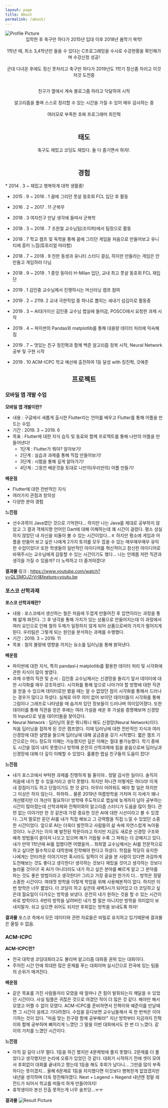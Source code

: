 ```yaml
---
layout: page
title: About
permalink: /about/
---
```


<img src="{{ site.baseurl }}/assets/Profile.jpg" title="Profile Picture" class="profile">

<center>입학한 후 축구만 하다가 2015년 입대 이후 2018년 봄학기 복학!<br /><br />
1학년 때, 최소 3,4학년만 들을 수 있다는 C프로그래밍을 수시로 수강현황을 확인해가며 수강신청 성공!<br /><br />
군대 다녀온 후에도 정신 못차리고 축구만 하다가 2019년도 1학기 정신좀 차리고 이것저것 도전중<br /><br />

친구가 옆에서 계속 블로그좀 하라고 닥달하여 시작 <br /><br />
알고리즘을 풀며 스스로 정리할 수 있는 시간을 가질 수 있어 매우 감사하는 중<br /><br />
여러모로 부족한 초짜 프로그래머 최진혁<br /><br />


<h2>태도</h2>
축구도 재밌고 코딩도 재밌다. 둘 다 즐기면서 하자!.<br /><br /></center>

<h2><center>경험</center></h2>
* 2014 . 3 ~  재밌고 행복하게 대학 생활중!

* 2015 . 9 ~ 2016 . 1 꿈에 그리던 풋살 동호회 FCL 입단 후 활동

* 2016 . 2 ~ 2017 . 11 군복무

* 2018 . 3 여자친구 만날 생각에 들떠서 군복학

* 2018 . 3 ~ 2018 . 7 조원철 교수님팀(조이퍼)에서 팀장으로 활동

* 2018 . 7 학교 캠프 및 독학을 통해 꿈에 그리던 게임을 처음으로 만들어보고 유니티에 흥미 느낌(튜토리얼 따라함)

* 2018 . 7 ~ 2018 . 9 친한 동생과 유니티 스터디 결심, 하지만 만들라는 게임은 안만들고 게임하러 다님

* 2018 . 9 ~ 2019 . 1 중앙 동아리 H-Milan 입단, 교내 최고 풋살 동호회 FCL 재입단

* 2019 . 1 김인중 교수님께서 진행하시는 머신러닝 캠프 참여

* 2019 . 2 ~ 2119. 2 교내 극한직업 중 하나로 뽑히는 새내기 섬김이로 활동중

* 2019 . 3 ~ AI대가이신 김인중 교수님 랩실에 들어감, POSCO에서 요청한 과제 시작

* 2019 . 4 ~ 파이썬의 Pandas와 matplotlib를 통해 대용량 데이터 처리에 익숙해짐

* 2019 . 7 ~ 멋있는 친구 정진혁과 함께 백준 알고리즘 정복 시작, Neural Network 공부 및 구현 시작

* 2019 . 10 ACM-ICPC 학교 예선에 출전하여 1등 달성 with 킹진혁, 갓예준

<h2><center>프로젝트</center></h2>

### 모바일 앱 개발 수업
**모바일 앱 개발이란?**
* 내용 : 구글에서 새롭게 출시한 Flutter라는 언어를 배우고 Flutter를 통해 어플을 만드는 수업.
* 기간 : 2019. 3 ~ 2019. 6
* 목표 : Flutter에 대한 지식 습득 및 동료와 함께 프로젝트를 통해 나만의 어플을 만들어낸다!
    * 1단계 : Flutter가 뭐야? 알아보기!
    * 2단계 : 실습과 과제를 통해 직접 만들어보기!
    * 3단계 : 시험을 통해 깊게 알아가기!
    * 4단계 : 그동안 배운것을 토대로 나만의(우리만의) 어플 만들기!

**배운점**
* Flutter에 대한 전반적인 지식
* 여러가지 관점과 창의성
* 다양한 분야 경험

**느낀점**
* 선수과목이 Java였던 것으로 기억한다... 하지만 나는 Java를 제대로 공부하지 않았고 그 결과 객체지향 언어인 Dart에 대해 이해하는데 꽤 시간이 걸렸다. 평소 성실하지 않았던 내 자신을 되돌아 볼 수 있는 시간이었다...ㅎ 하지만 평소에 게임과 어플을 만들어 보고 싶은 나에게 2가지 토끼를 모두 잡을 수 있는 매우매우매우 유익한 수업이었다! 또한 학생들의 일반적인 아이디어를 혁신적이고 참신한 아이디어로 바꿔주시는 교수님에게 감동할 수 있는 시간이기도 했다... 나는 언제쯤 저런 직관과 생각을 가질 수 있을까? 더 노력하고 더 즐겨야겠다!

**결과물**
링크 : https://www.youtube.com/watch?v=QLSMOJZrVrI&feature=youtu.be

### 포스코 산학과제
**포스코 산학과제란?**
* 내용 : 포스코에서 생산하는 철은 처음에 두껍게 만들어진 후 압연이라는 과정을 통해 얇게 펴진다. 그 후 냉각을 통해 가치가 있는 상품으로 만들어지는데 이 과정에서 여러 요인으로 인해 철의 두께가 일정하지 않게 되어 상품으로써의 가치가 떨어지게 된다. 우리팀은 그렇게 되는 원인을 분석하는 과제를 수행했다.
* 기간 : 2019. 3 ~ 2019. 11
* 목표 : 철의 불량에 영향을 끼치는 요소를 딥러닝을 통해 밝혀낸다.

**배운점**
* 파이썬에 대한 지식, 특히 pandas나 matplotlib를 활용한 데이터 처리 및 시각화에 관한 지식이 많이 쌓였다.
* 과제 수행의 직관 및 순서 : 김인중 교수님께서는 신경망을 돌리기 앞서 데이터에 대한 시각화를 매우 강조하셨다. 시각화를 통해 앞으로 나아가야 할 방향에 대한 직관을 얻을 수 있으며 데이터로만 봤을 때는 알 수 없었던 점이 시각화를 통해서 드러나는 경우가 많다고 하셨다. 실제로 아무 의미 없어 보이던 데이터들이 시각화를 통해 그림이나 그래프로 나타냈을 때 숨겨져 있던 정보들이 드러나며 의미있어졌다. 또한 데이터를 통해 직관을 얻은 후에는 여러 가설을 세운 후 가설을 증명해보며 신경망의 Input으로 넣을 데이터들을 찾아갔다.
* Neural Network : 딥러닝의 꽃은 뭐니뭐니 해도 신경망(Neural Network)이다. 처음 딥러닝을 접하게 된 것은 캠프였다. 이때 딥러닝에 대한 전반적인 지식과 여러 신경망에 대한 설명을 들으며 딥러닝에 대해 궁금증을 갖기 시작했다. 짧은 캠프 기간으로는 어느 정도의 이해는 가능했지만 깊은 이해는 절대 불가능했다. 학기 중에도 시간을 많이 내지 못했으나 방학때 온전히 산학과제에 힘을 쏟음으로써 딥러닝과 신경망에 대해 더 깊이 이해할 수 있었다. 훌륭한 랩실 친구들의 도움이 컸다!

**느낀점**
* 내가 포스코에서 부탁한 과제를 진행하게 될 줄이야.. 정말 감사한 일이다. 솔직히 처음에 내가 할 수 있을거라고 생각 못했다. 하지만 하니깐 어떻게든 하더라! 이게 내 장점이기도 하고 단점이기도 한 것 같다. 아무리 어려워도 해야 할 일은 하지만 그 이상은 하지 않는다.. 하하하... 물론 2019년 여름방학을 거치며 이 자세가 꽤나 개선됐지만 더 개선이 필요하다! 방학때 주도적으로 랩실에 늦게까지 남아 공부하는 시간이 많아졌는데 산학과제와 진혁이와의 알고리즘 스터디가 도움을 많이 줬다. 관련 없는 이야기만 한 것 같은데 가장 중요한 것은 AI에 대한 시선이라고 볼 수 있겠다. 그저 말로만 듣던 AI를 내가 직접 해보고 그 강력함을 직접 느낄 수 있었던 소중한 시간이었다. 앞으로 AI는 더욱더 발전하고 사람들의 삶 속에 자연스럽게 녹아들 것이다. 누군가는 이미 꽤 발전된 학문이라고 하지만 지금도 새로운 신경망 구조와 예측 방법들이 쏟아져 나오고 있으며 해가 거듭될 수록 그 파워는 더 강해지고 있다. 내가 만약 1학년때 AI를 접했다면 어땠을까... 최희열 교수님께서는 AI를 전문적으로 하고 싶다면 필수적으로 대학원에 진학해야 한다고 하셨다. 학점을 적당히 유지한 나에게는 안타까운 이야기지만 혹시라도 일찍이 이 글을 본 사람이 있다면 과감하게 도전해보는 것도 좋다고 생각한다! 생각하는 것보다 재밌을 것이고 생각하는 것보다 놀라울 것이다! 꼭 AI가 아니더라도 내가 하고 싶은 분야를 빠르게 알고 그 분야를 파는 것도 좋은 방법이라고 생각한다!! 그리고 가장 중요한 한가지 더... 방학은 정말 소중한 시간이다. 여태껏 방학을 이렇게 학업을 위해 사용해본적이 없다. 하지만 이번 방학은 너무 짧았다. 더 코딩이 하고 싶은데 새벽3시가 되어있고 더 코딩하고 싶은데 월요일이 다가오는 방학을 보냈다. 온전히 내가 원하는 것을 할 수 있는 시간이 바로 방학이다. 6번의 방학을 날려버린 내가 할 말은 아니지만 방학을 의미없이 보내지말자. 쉬고 싶으면 쉬어도 되지만 후회없는 방학을 보내도록 하자!

**결과물**
포스코 측에서 모든 데이터와 관련 자료들은 비밀로 유지하고 있기때문에 결과물은 올릴 수 없음.  

### ACM-ICPC
**ACM-ICPC란?**
* 전국 대학생 코딩대회라고도 불리며 알고리즘 대회중 권위 있는 대회이다.
* 주어진 시간 안에 최대한 많은 문제를 푸는 대회이며 실시간으로 전국에 있는 팀들의 순위가 매겨진다.

**배운점**
* 같은 목표를 가진 사람들끼리 모였을 때 얼마나 큰 힘이 발휘되는지 깨달을 수 있었던 시간이다. 사실 팀플은 귀찮은 것으로 여겼던 적이 더 많은 것 같다. 해야만 해서 모였고 어쩔 수 없이 모였다. ACM-ICPC를 준비하면서 진혁이와 예준이를 만날때면 그 시간이 설레고 기다려졌다. 수업을 듣다보면 교수님들께서 꼭 한 번씩은 이야기하는 것이 있다. "마음 맞는 친구랑 함께 공부해라!" 지난 방학부터 지금까지 진혁이와 함께 공부하며 뼈저리게 느꼈던 그 말을 이번 대회에서도 한 번 더 느꼈다. 같이의 가치를 느꼈던 시간이다.

**느낀점**
* 아직 갈 길이 너무 멀다. 1등을 하긴 했지만 4문제밖에 풀지 못했다. 2문제를 더 풀었다고 생각했지만 논리에 오류가 있었던 것 같다. 대회가 시작하기 전에 셋이 모여서 후회없이 대회를 끝내자고 했는데 1등을 해도 후회가 남다니... 그만큼 많이 부족하다는 뜻이겠지... 올해 6문제로 1등을 차지했다면 이것보다 행복한게 없었겠지만 내년을 생각하며 더욱 정진해야겠다. Next + Legend = Negend 내년엔 정말 레전드가 되어서 학교를 떠들석 하게 만들어야지!
* 휴학생이라 본선 진출 못하는게 너무 슬프당...ㅠㅠ

**결과물**
<img src="{{ site.baseurl }}/assets/Negend.jpg" title="Result Picture" class="picture">

[Github]: https://github.com/jinhyukoo
